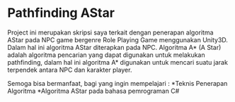 # Pathfinding AStar

Project ini merupakan skripsi saya terkait dengan penerapan algoritma AStar pada NPC game bergenre Role Playing Game menggunakan Unity3D. Dalam hal ini algoritma AStar diterapkan pada NPC. Algoritma A* (A Star) adalah algoritma pencarian yang dapat digunakan untuk melakukan pathfinding, dalam hal ini algoritma A* digunakan untuk mencari suatu jarak terpendek antara NPC dan karakter player.

Semoga bisa bermanfaat, bagi yang ingin mempelajari :
*Teknis Penerapan Algoritma
*Algoritma AStar pada bahasa pemrograman C#

